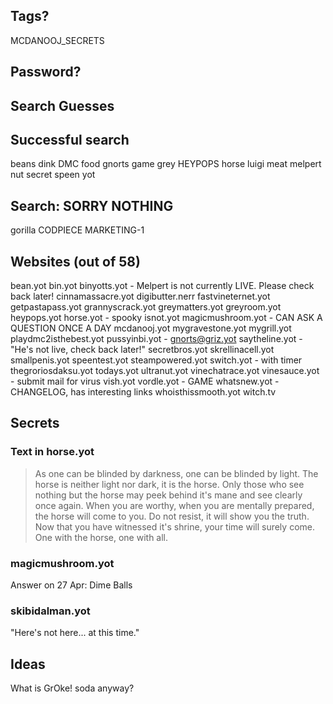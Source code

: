 ## Tags?
MCDANOOJ_SECRETS

## Password?


## Search Guesses


## Successful search
beans
dink
DMC
food
gnorts
game
grey
HEYPOPS
horse
luigi
meat
melpert
nut
secret
speen
yot

## Search: SORRY NOTHING
gorilla
CODPIECE
MARKETING-1

## Websites (out of 58)

bean.yot
bin.yot
binyotts.yot - Melpert is not currently LIVE. Please check back later!
cinnamassacre.yot
digibutter.nerr
fastvineternet.yot
getpastapass.yot
grannyscrack.yot
greymatters.yot
greyroom.yot
heypops.yot
horse.yot - spooky
isnot.yot
magicmushroom.yot - CAN ASK A QUESTION ONCE A DAY
mcdanooj.yot
mygravestone.yot
mygrill.yot
playdmc2isthebest.yot
pussyinbi.yot - gnorts@griz.yot
saytheline.yot - "He's not live, check back later!"
secretbros.yot
skrellinacell.yot
smallpenis.yot
speentest.yot
steampowered.yot
switch.yot - with timer
thegroriosdaksu.yot
todays.yot
ultranut.yot
vinechatrace.yot
vinesauce.yot - submit mail for virus
vish.yot
vordle.yot - GAME
whatsnew.yot - CHANGELOG, has interesting links
whoisthissmooth.yot
witch.tv


## Secrets

### Text in horse.yot
> As one can be blinded by darkness, one can be blinded by light. The horse is neither light nor dark, it is the horse. Only those who see nothing but the horse may peek behind it's mane and see clearly once again. When you are worthy, when you are mentally prepared, the horse will come to you. Do not resist, it will show you the truth. Now that you have witnessed it's shrine, your time will surely come. One with the horse, one with all.

### magicmushroom.yot
Answer on 27 Apr: Dime Balls

### skibidalman.yot
"Here's not here... at this time."


## Ideas

What is GrOke! soda anyway?
